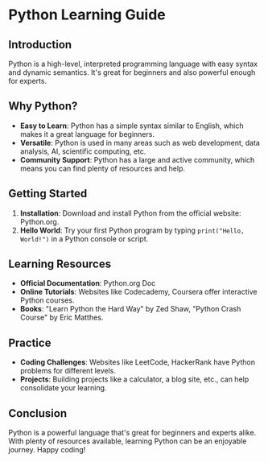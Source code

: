 # Python Learning Guide

## Introduction

Python is a high-level, interpreted programming language with easy syntax and dynamic semantics. It's great for beginners and also powerful enough for experts.

## Why Python?

- **Easy to Learn**: Python has a simple syntax similar to English, which makes it a great language for beginners.
- **Versatile**: Python is used in many areas such as web development, data analysis, AI, scientific computing, etc.
- **Community Support**: Python has a large and active community, which means you can find plenty of resources and help.

## Getting Started

1. **Installation**: Download and install Python from the official website: Python.org.
2. **Hello World**: Try your first Python program by typing `print("Hello, World!")` in a Python console or script.

## Learning Resources

- **Official Documentation**: Python.org Doc
- **Online Tutorials**: Websites like Codecademy, Coursera offer interactive Python courses.
- **Books**: "Learn Python the Hard Way" by Zed Shaw, "Python Crash Course" by Eric Matthes.

## Practice

- **Coding Challenges**: Websites like LeetCode, HackerRank have Python problems for different levels.
- **Projects**: Building projects like a calculator, a blog site, etc., can help consolidate your learning.

## Conclusion

Python is a powerful language that's great for beginners and experts alike. With plenty of resources available, learning Python can be an enjoyable journey. Happy coding!
